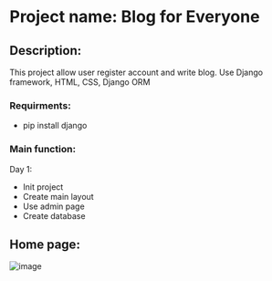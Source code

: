 # Project name: Blog for Everyone
## Description:
This project allow user register account and write blog. Use Django framework, HTML, CSS, Django ORM

### Requirments:
- pip install django
### Main function:
Day 1:
- Init project
- Create main layout
- Use admin page
- Create database
## Home page: 
![image](https://user-images.githubusercontent.com/46947782/132669303-864746ae-7269-4cc6-8e91-15b94f8cb221.png)



